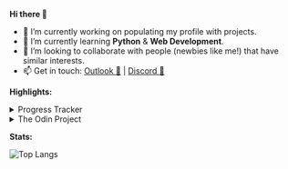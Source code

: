 **Hi there 👋**

- 🔭 I’m currently working on populating my profile with projects.
- 🌱 I’m currently learning **Python** & **Web Development**.
- 👯 I’m looking to collaborate with people (newbies like me!) that have similar interests.
- 📫 Get in touch: [Outlook 📧](mailto:gjaledesma@outlook.com) | [Discord 💬](https://discord.gg/293195887952396289)

**Highlights:**
<details>
<summary>Progress Tracker</summary>
<br>

Platforms/sites used:
- [**Coursera**](https://coursera.org/) ([Profile](https://www.coursera.org/user/06d87c718869ff93519589521158e269))
- [**edX**](https://edx.org/) ([Profile](https://profile.edx.org/u/gja_ledesma))

<!-- Coursera section -->
## Coursera
**Notable courses taken:**
|  Course    |  Offered By | Field | Certificate |
| :--------: | :---------: | :---: | :---------: |
| [Learn to Program: The Fundamentals](https://www.coursera.org/learn/learn-to-program) ([Assignments](https://github.com/neo-ran/coursera-learn-to-program)) | `University of Toronto` | Software Development | [Link](https://www.coursera.org/account/accomplishments/records/9UFQ9HBT4SNW) |
| [Introduction to User Experience Design](https://www.coursera.org/learn/user-experience-design) | `Georgia Institute of Technology` | Design and Product | [Link](https://coursera.org/share/3f22a122b1cc43354d7cdda950f157b4) |
| [Information Security: Context and Introduction](https://www.coursera.org/learn/information-security-data) | `University of London & Royal Holloway, University of London` | Computer Security and Networks | [Link](https://www.coursera.org/account/accomplishments/records/8MZDYZKH8A2D) |
| [Programming for Everybody (Getting Started with Python)](https://www.coursera.org/learn/python) | `University of Michigan` | Software Development | [Link](https://www.coursera.org/account/accomplishments/records/4PAFTEFVK34G) |
| [Crash Course on Python](https://www.coursera.org/learn/python-crash-course) | `Google` | Support and Operations | [Link](https://www.coursera.org/account/accomplishments/verify/LPYVRPWTKN9U)
| [HTML, CSS, and JavaScript for Web Developers](https://www.coursera.org/learn/html-css-javascript-for-web-developers?) | `Johns Hopkins University` | Mobile and Web Development | [Link](https://www.coursera.org/account/accomplishments/records/7CV64LGXGX6E)

<!-- edX section -->
## edX
**Dashboard**:
| Course | Offered By | Certificate |
| :----: | :--------: | :---------: |
| [CS50's Understanding Technology](https://www.edx.org/course/cs50s-understanding-technology) ([alt](https://cs50.harvard.edu/technology/2017/)) | `Harvard University` | [Link](https://cs50.harvard.edu/certificates/2e7c47d4-69b5-42ad-9385-5f11475f6cab) (Free CS50 Certificate) |
| [Introduction to Computer Science and Programming Using Python](https://www.edx.org/course/introduction-to-computer-science-and-programming-7) | `Massachusetts Institute of Technology` | N/A (Course starts on: June 1st, 2022) |

</details>

<details>
<summary>The Odin Project</summary>
<br>

**Output:**
- Project: Recipes (HTML Foundations)
    - [Code repository](https://github.com/neo-ran/odin-recipes)
    - [Live preview](https://neo-ran.github.io/odin-recipes/)

- Project: Landing Page (Flexbox)
    - [Code repository](https://github.com/neo-ran/landing-page)
    - [Live preview](https://neo-ran.github.io/landing-page/)
</details>

**Stats:** 

![Top Langs](https://github-readme-stats.vercel.app/api/top-langs/?username=neo-ran&layout=compact&show_icons=true&theme=tokyonight)